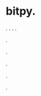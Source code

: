 # bitpy.
.
.
.
.












.






















































.
























.



























.


































































.
